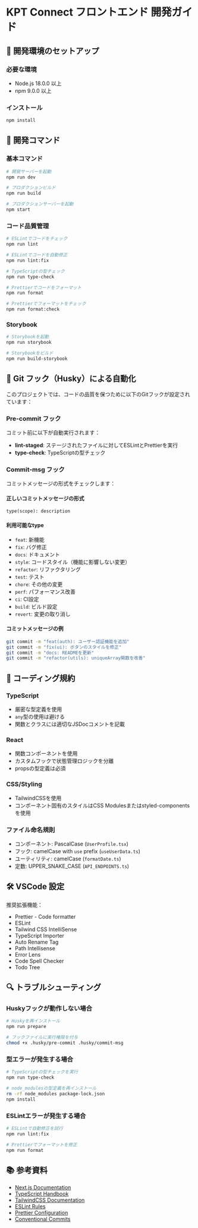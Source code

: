 # KPT Connect フロントエンド 開発ガイド

## 🚀 開発環境のセットアップ

### 必要な環境

- Node.js 18.0.0 以上
- npm 9.0.0 以上

### インストール

```bash
npm install
```

## 🔧 開発コマンド

### 基本コマンド

```bash
# 開発サーバーを起動
npm run dev

# プロダクションビルド
npm run build

# プロダクションサーバーを起動
npm start
```

### コード品質管理

```bash
# ESLintでコードをチェック
npm run lint

# ESLintでコードを自動修正
npm run lint:fix

# TypeScriptの型チェック
npm run type-check

# Prettierでコードをフォーマット
npm run format

# Prettierでフォーマットをチェック
npm run format:check
```

### Storybook

```bash
# Storybookを起動
npm run storybook

# Storybookをビルド
npm run build-storybook
```

## 🎯 Git フック（Husky）による自動化

このプロジェクトでは、コードの品質を保つために以下のGitフックが設定されています：

### Pre-commit フック

コミット前に以下が自動実行されます：

- **lint-staged**: ステージされたファイルに対してESLintとPrettierを実行
- **type-check**: TypeScriptの型チェック

### Commit-msg フック

コミットメッセージの形式をチェックします：

#### 正しいコミットメッセージの形式

```
type(scope): description
```

#### 利用可能なtype

- `feat`: 新機能
- `fix`: バグ修正
- `docs`: ドキュメント
- `style`: コードスタイル（機能に影響しない変更）
- `refactor`: リファクタリング
- `test`: テスト
- `chore`: その他の変更
- `perf`: パフォーマンス改善
- `ci`: CI設定
- `build`: ビルド設定
- `revert`: 変更の取り消し

#### コミットメッセージの例

```bash
git commit -m "feat(auth): ユーザー認証機能を追加"
git commit -m "fix(ui): ボタンのスタイルを修正"
git commit -m "docs: READMEを更新"
git commit -m "refactor(utils): uniqueArray関数を改善"
```

## 📝 コーディング規約

### TypeScript

- 厳密な型定義を使用
- `any`型の使用は避ける
- 関数とクラスには適切なJSDocコメントを記載

### React

- 関数コンポーネントを使用
- カスタムフックで状態管理ロジックを分離
- propsの型定義は必須

### CSS/Styling

- TailwindCSSを使用
- コンポーネント固有のスタイルはCSS Modulesまたはstyled-componentsを使用

### ファイル命名規則

- コンポーネント: PascalCase (`UserProfile.tsx`)
- フック: camelCase with `use` prefix (`useUserData.ts`)
- ユーティリティ: camelCase (`formatDate.ts`)
- 定数: UPPER_SNAKE_CASE (`API_ENDPOINTS.ts`)

## 🛠️ VSCode 設定

推奨拡張機能：

- Prettier - Code formatter
- ESLint
- Tailwind CSS IntelliSense
- TypeScript Importer
- Auto Rename Tag
- Path Intellisense
- Error Lens
- Code Spell Checker
- Todo Tree

## 🔍 トラブルシューティング

### Huskyフックが動作しない場合

```bash
# Huskyを再インストール
npm run prepare

# フックファイルに実行権限を付与
chmod +x .husky/pre-commit .husky/commit-msg
```

### 型エラーが発生する場合

```bash
# TypeScriptの型チェックを実行
npm run type-check

# node_modulesの型定義を再インストール
rm -rf node_modules package-lock.json
npm install
```

### ESLintエラーが発生する場合

```bash
# ESLintで自動修正を試行
npm run lint:fix

# Prettierでフォーマットを修正
npm run format
```

## 📚 参考資料

- [Next.js Documentation](https://nextjs.org/docs)
- [TypeScript Handbook](https://www.typescriptlang.org/docs/)
- [TailwindCSS Documentation](https://tailwindcss.com/docs)
- [ESLint Rules](https://eslint.org/docs/rules/)
- [Prettier Configuration](https://prettier.io/docs/en/configuration.html)
- [Conventional Commits](https://www.conventionalcommits.org/)

